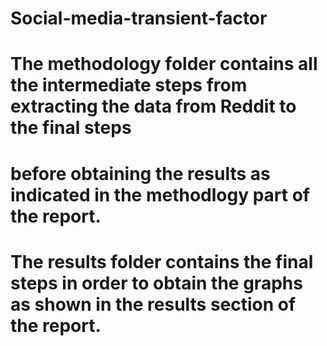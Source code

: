 # Social-media-transient-factor

# The methodology folder contains all the intermediate steps from extracting the data from Reddit to the final steps 

# before obtaining the results as indicated in the methodlogy part of the report.

# The results folder contains the final steps in order to obtain the graphs as shown in the results section of the report. 
